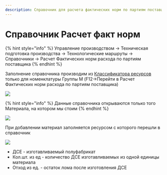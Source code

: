 ```yaml
---
description: Справочник для расчета фактических норм по партиям поставщика
---
```


# Справочник Расчет факт норм

{% hint style="info" %}
Управление производством → Техническая подготовка производства → Технологические маршруты → Справочники → Расчет Фактических норм расхода по партиям поставщика
{% endhint %}

Заполнение справочника производим из [Классификатора ресурсов](../../../../upravlenie-mdm/klassifikator-resursov/opisanie-funkcii/prosmotr-klassifikatora-resursov.md) только для номенклатуры Группы М (F12->Перейти в Расчет Фактических норм расхода по партиям поставщика)

![](<../../../../.gitbook/assets/0 (4)>)

{% hint style="info" %}
Данные справочника открываются только того Материала, на котором мы стоим
{% endhint %}

![](<../../../../.gitbook/assets/1 (60)>)

При добавлении материал заполняется ресурсом с которого перешли в справочник

![](<../../../../.gitbook/assets/2 (21)>)

* ДСЕ - изготавливаемый полуфабрикат
* Кол.шт. из ед - количество ДСЕ изготавливаемых из одной единицы материала
* Отход из ед. - остаток лома после изготовления ДСЕ
